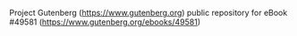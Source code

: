 Project Gutenberg (https://www.gutenberg.org) public repository for eBook #49581 (https://www.gutenberg.org/ebooks/49581)

